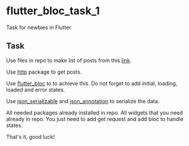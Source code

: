 # flutter_bloc_task_1

Task for newbies in Flutter

## Task

Use files in repo to make list of posts from this [link](https://jsonplaceholder.typicode.com/posts).

Use [http](https://pub.dev/packages/http) package to get posts.

Use [flutter_bloc](https://pub.dev/packages/flutter_bloc) to to achieve this. Do not forget to add initial, loading, loaded and error states.

Use [json_serializable](https://pub.dev/packages/json_serializable) and [json_annotation](https://pub.dev/packages/json_annotation) to serialize the data.

All needed packages already installed in repo. All widgets that you need already in repo. You just need to add get request and add bloc to handle states.

That's it, good luck!
